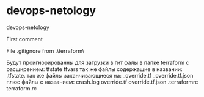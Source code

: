 # devops-netology
devops-netology

First comment

File .gitignore from .\terraform\

Будут проигнорированны для загрузки в гит фалы в папке terraform с расширением:
	tfstate
	tfvars
так же файлы содержащие в названии:
	.tfstate.
так же файлы заканчивающиеся на:
	_override.tf
	_override.tf.json
плюс файлы с названием:
	crash.log
	override.tf
	override.tf.json
	.terraformrc
	terraform.rc
